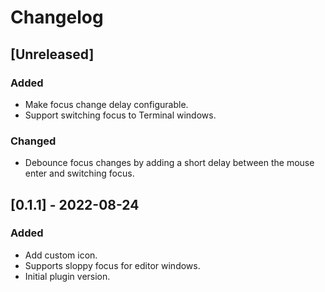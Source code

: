 # Changelog

## [Unreleased]

### Added

- Make focus change delay configurable.
- Support switching focus to Terminal windows.

### Changed

- Debounce focus changes by adding a short delay between the mouse enter and switching focus.

## [0.1.1] - 2022-08-24

### Added

- Add custom icon.
- Supports sloppy focus for editor windows.
- Initial plugin version.